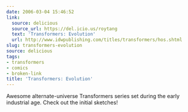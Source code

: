 ```yaml
---
date: 2006-03-04 15:46:52
link:
  source: delicious
  source_url: https://del.icio.us/roytang
  text: 'Transformers: Evolution'
  url: http://www.idwpublishing.com/titles/transformers/hos.shtml
slug: transformers-evolution
source: delicious
tags:
- transformers
- comics
- broken-link
title: 'Transformers: Evolution'
---
```


Awesome alternate-universe Transformers series set during the early industrial age. Check out the initial sketches!